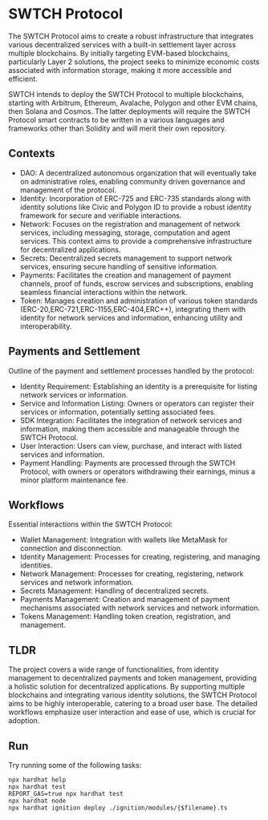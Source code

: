 # SWTCH Protocol

The SWTCH Protocol aims to create a robust infrastructure that integrates various decentralized services with a built-in settlement layer across multiple blockchains. By initially targeting EVM-based blockchains, particularly Layer 2 solutions, the project seeks to minimize economic costs associated with information storage, making it more accessible and efficient.

SWTCH intends to deploy the SWTCH Protocol to multiple blockchains, starting with Arbitrum, Ethereum, Avalache, Polygon and other EVM chains, then Solana and Cosmos.
The latter deployments will require the SWTCH Protocol smart contracts to be written in a various languages and frameworks other than Solidity and will merit their own repository.

## Contexts
- DAO: A decentralized autonomous organization that will eventually take on administrative roles, enabling community driven governance and management of the protocol.
- Identity: Incorporation of ERC-725 and ERC-735 standards along with identity solutions like Civic and Polygon ID to provide a robust identity framework for secure and verifiable interactions.
- Network: Focuses on the registration and management of network services, including messaging, storage, computation and agent services. This context aims to provide a comprehensive infrastructure for decentralized applications.
- Secrets: Decentralized secrets management to support network services, ensuring secure handling of sensitive information.
- Payments: Facilitates the creation and management of payment channels, proof of funds, escrow services and subscriptions, enabling seamless financial interactions within the network.
- Token: Manages creation and administration of various token standards (ERC-20,ERC-721,ERC-1155,ERC-404,ERC++), integrating them with identity for network services and information, enhancing utility and interoperability.

## Payments and Settlement
Outline of the payment and settlement processes handled by the protocol:

- Identity Requirement: Establishing an identity is a prerequisite for listing network services or information.
- Service and Information Listing: Owners or operators can register their services or information, potentially setting associated fees.
- SDK Integration: Facilitates the integration of network services and information, making them accessible and manageable through the SWTCH Protocol.
- User Interaction: Users can view, purchase, and interact with listed services and information.
- Payment Handling: Payments are processed through the SWTCH Protocol, with owners or operators withdrawing their earnings, minus a minor platform maintenance fee.

## Workflows
Essential interactions within the SWTCH Protocol:

- Wallet Management: Integration with wallets like MetaMask for connection and disconnection.
- Identity Management: Processes for creating, registering, and managing identities.
- Network Management: Processes for creating, registering, network services and network information.
- Secrets Management: Handling of decentralized secrets.
- Payments Management: Creation and management of payment mechanisms associated with network services and network information.
- Tokens Management: Handling token creation, registration, and management.

## TLDR
The project covers a wide range of functionalities, from identity management to decentralized payments and token management, providing a holistic solution for decentralized applications.
By supporting multiple blockchains and integrating various identity solutions, the SWTCH Protocol aims to be highly interoperable, catering to a broad user base.
The detailed workflows emphasize user interaction and ease of use, which is crucial for adoption.

## Run
Try running some of the following tasks:

```shell
npx hardhat help
npx hardhat test
REPORT_GAS=true npx hardhat test
npx hardhat node
npx hardhat ignition deploy ./ignition/modules/{$filename}.ts
```
